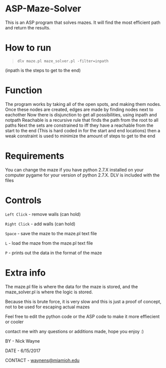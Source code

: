 # ASP-Maze-Solver
This is an ASP program that solves mazes. It will find the most efficient path and return the results.

# How to run
> `dlv maze.pl maze_solver.pl -filter=inpath`

(inpath is the steps to get to the end)

# Function
The program works by taking all of the open spots, and making them nodes. 
Once these nodes are created, edges are made by finding nodes next to eachother
Now there is disjunction to get all possibilities, using inpath and notpath
Reachable is a recursive rule that finds the path from the root to all paths
Next the sets are constrained to iff they have a reachable from the start to the end
(This is hard coded in for the start and end locations)
then a weak constraint is used to minimize the amount of steps to get to the end


# Requirements
You can change the maze if you have python 2.7.X installed on your computer
pygame for your version of python 2.7.X.
DLV is included with the files

# Controls
`Left Click` - remove walls (can hold)

`Right Click` - add walls (can hold)

`Space` - save the maze to the maze.pl text file

`L` - load the maze from the maze.pl text file

`P` - prints out the data in the format of the maze

# Extra info
The maze.pl file is where the data for the maze is stored, and the maze_solver.pl is where the logic is stored.

Because this is brute force, it is very slow and this is just a proof of concept, not to be used for escaping actual mazes

Feel free to edit the python code or the ASP code to make it more effiecient or cooler

contact me with any questions or additions made, hope you enjoy :)

BY - Nick Wayne

DATE - 6/15/2017

CONTACT - waynens@miamioh.edu
